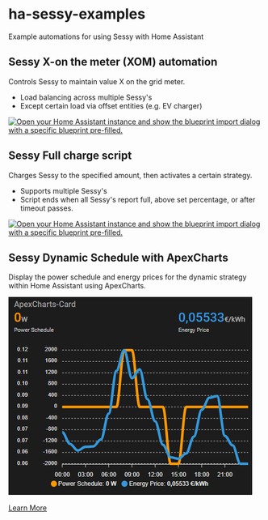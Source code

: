 # ha-sessy-examples
Example automations for using Sessy with Home Assistant

## Sessy X-on the meter (XOM) automation
Controls Sessy to maintain value X on the grid meter.
- Load balancing across multiple Sessy's
- Except certain load via offset entities (e.g. EV charger)

[![Open your Home Assistant instance and show the blueprint import dialog with a specific blueprint pre-filled.](https://my.home-assistant.io/badges/blueprint_import.svg)](https://my.home-assistant.io/redirect/blueprint_import/?blueprint_url=https%3A%2F%2Fgithub.com%2FPimDoos%2Fha-sessy-examples%2Fblob%2Fmain%2Fblueprints%2Fautomation%2Fsessy%2Fsessy-xom.yaml)


## Sessy Full charge script
Charges Sessy to the specified amount, then activates a certain strategy.
- Supports multiple Sessy's
- Script ends when all Sessy's report full, above set percentage, or after timeout passes.

[![Open your Home Assistant instance and show the blueprint import dialog with a specific blueprint pre-filled.](https://my.home-assistant.io/badges/blueprint_import.svg)](https://my.home-assistant.io/redirect/blueprint_import/?blueprint_url=https%3A%2F%2Fgithub.com%2FPimDoos%2Fha-sessy-examples%2Fblob%2Fmain%2Fblueprints%2Fscript%2Fsessy%2Fsessy-full-charge.yaml)

## Sessy Dynamic Schedule with ApexCharts
Display the power schedule and energy prices for the dynamic strategy within Home Assistant using ApexCharts. 

[![Dynamic schedule in a graph](cards/DynamicSchedule.png)](cards/DynamicSchedule.md)

[Learn More](cards/DynamicSchedule.md)